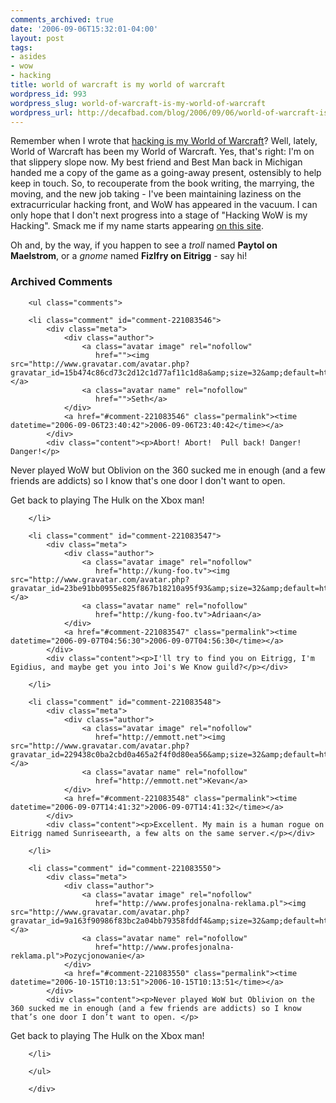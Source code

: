 ```yaml
---
comments_archived: true
date: '2006-09-06T15:32:01-04:00'
layout: post
tags:
- asides
- wow
- hacking
title: world of warcraft is my world of warcraft
wordpress_id: 993
wordpress_slug: world-of-warcraft-is-my-world-of-warcraft
wordpress_url: http://decafbad.com/blog/2006/09/06/world-of-warcraft-is-my-world-of-warcraft
---
```

Remember when I wrote that [hacking is my World of Warcraft][hwow]?  Well, lately, World of Warcraft has been my World of Warcraft.  Yes, that's right:  I'm on that slippery slope now.  My best friend and Best Man back in Michigan handed me a copy of the game as a going-away present, ostensibly to help keep in touch.  So, to recouperate from the book writing, the marrying, the moving, and the new job taking - I've been maintaining laziness on the extracurricular hacking front, and WoW has appeared in the vacuum.  I can only hope that I don't next progress into a stage of "Hacking WoW is my Hacking".  Smack me if my name starts appearing [on this site][ui].

Oh and, by the way, if you happen to see a *troll* named **Paytol on Maelstrom**, or a *gnome* named **Fizlfry on Eitrigg** - say hi!

[ui]: http://ui.worldofwar.net/
[hwow]: http://decafbad.com/blog/2006/05/03/hacking-is-my-world-of-warcraft

<div id="comments" class="comments archived-comments">
            <h3>Archived Comments</h3>
            
        <ul class="comments">
            
        <li class="comment" id="comment-221083546">
            <div class="meta">
                <div class="author">
                    <a class="avatar image" rel="nofollow" 
                       href=""><img src="http://www.gravatar.com/avatar.php?gravatar_id=15b474c86cd73c2d12c1d77af11c1d8a&amp;size=32&amp;default=http://mediacdn.disqus.com/1320279820/images/noavatar32.png"/></a>
                    <a class="avatar name" rel="nofollow" 
                       href="">Seth</a>
                </div>
                <a href="#comment-221083546" class="permalink"><time datetime="2006-09-06T23:40:42">2006-09-06T23:40:42</time></a>
            </div>
            <div class="content"><p>Abort! Abort!  Pull back! Danger! Danger!</p>

<p>Never played WoW but Oblivion on the 360 sucked me in enough (and a few friends are addicts) so I know that's one door I don't want to open.  </p>

<p>Get back to playing The Hulk on the Xbox man!</p></div>
            
        </li>
    
        <li class="comment" id="comment-221083547">
            <div class="meta">
                <div class="author">
                    <a class="avatar image" rel="nofollow" 
                       href="http://kung-foo.tv"><img src="http://www.gravatar.com/avatar.php?gravatar_id=23be91bb0955e825f867b18210a95f93&amp;size=32&amp;default=http://mediacdn.disqus.com/1320279820/images/noavatar32.png"/></a>
                    <a class="avatar name" rel="nofollow" 
                       href="http://kung-foo.tv">Adriaan</a>
                </div>
                <a href="#comment-221083547" class="permalink"><time datetime="2006-09-07T04:56:30">2006-09-07T04:56:30</time></a>
            </div>
            <div class="content"><p>I'll try to find you on Eitrigg, I'm Egidius, and maybe get you into Joi's We Know guild?</p></div>
            
        </li>
    
        <li class="comment" id="comment-221083548">
            <div class="meta">
                <div class="author">
                    <a class="avatar image" rel="nofollow" 
                       href="http://emmott.net"><img src="http://www.gravatar.com/avatar.php?gravatar_id=229438c0ba2cbd0a465a2f4f0d80ea56&amp;size=32&amp;default=http://mediacdn.disqus.com/1320279820/images/noavatar32.png"/></a>
                    <a class="avatar name" rel="nofollow" 
                       href="http://emmott.net">Kevan</a>
                </div>
                <a href="#comment-221083548" class="permalink"><time datetime="2006-09-07T14:41:32">2006-09-07T14:41:32</time></a>
            </div>
            <div class="content"><p>Excellent. My main is a human rogue on Eitrigg named Sunriseearth, a few alts on the same server.</p></div>
            
        </li>
    
        <li class="comment" id="comment-221083550">
            <div class="meta">
                <div class="author">
                    <a class="avatar image" rel="nofollow" 
                       href="http://www.profesjonalna-reklama.pl"><img src="http://www.gravatar.com/avatar.php?gravatar_id=9a163f90986f83bc2a04bb79358fddf4&amp;size=32&amp;default=http://mediacdn.disqus.com/1320279820/images/noavatar32.png"/></a>
                    <a class="avatar name" rel="nofollow" 
                       href="http://www.profesjonalna-reklama.pl">Pozycjonowanie</a>
                </div>
                <a href="#comment-221083550" class="permalink"><time datetime="2006-10-15T10:13:51">2006-10-15T10:13:51</time></a>
            </div>
            <div class="content"><p>Never played WoW but Oblivion on the 360 sucked me in enough (and a few friends are addicts) so I know that’s one door I don’t want to open. </p>

<p>Get back to playing The Hulk on the Xbox man!</p></div>
            
        </li>
    
        </ul>
    
        </div>
    